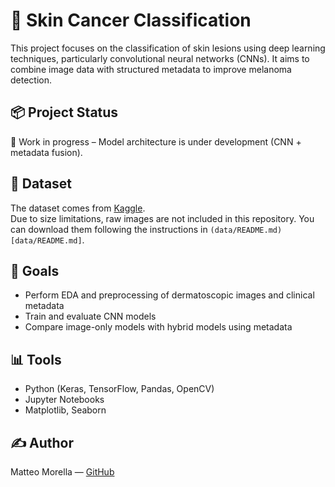 # 🧠 Skin Cancer Classification

This project focuses on the classification of skin lesions using deep learning techniques, particularly convolutional neural networks (CNNs). It aims to combine image data with structured metadata to improve melanoma detection.

## 📦 Project Status
🚧 Work in progress – Model architecture is under development (CNN + metadata fusion).

## 📁 Dataset
The dataset comes from [Kaggle]([https://www.kaggle.com/competitions/isic-2024-challenge]).  
Due to size limitations, raw images are not included in this repository. You can download them following the instructions in `(data/README.md)[data/README.md]`.

## 📌 Goals
- Perform EDA and preprocessing of dermatoscopic images and clinical metadata
- Train and evaluate CNN models
- Compare image-only models with hybrid models using metadata

## 📊 Tools
- Python (Keras, TensorFlow, Pandas, OpenCV)
- Jupyter Notebooks
- Matplotlib, Seaborn

## ✍️ Author
Matteo Morella — [GitHub](https://github.com/mat126)

